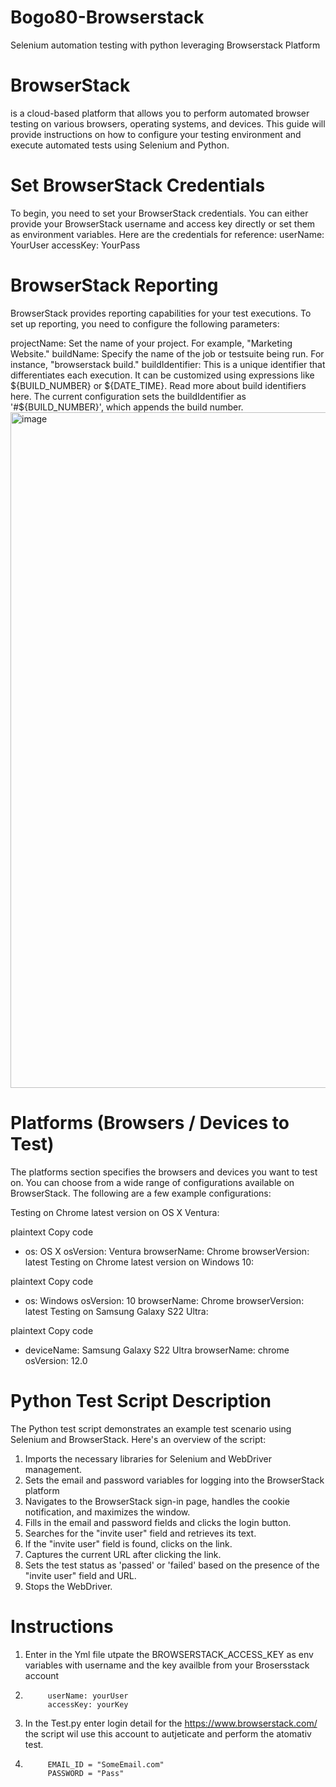 # Bogo80-Browserstack
Selenium automation testing with python leveraging Browserstack Platform 

# BrowserStack 
is a cloud-based platform that allows you to perform automated browser testing on various browsers, operating systems, and devices. This guide will provide instructions on how to configure your testing environment and execute automated tests using Selenium and Python.
# Set BrowserStack Credentials
To begin, you need to set your BrowserStack credentials. You can either provide your BrowserStack username and access key directly or set them as environment variables. Here are the credentials for reference:
userName: YourUser 
accessKey: YourPass
# BrowserStack Reporting
BrowserStack provides reporting capabilities for your test executions. To set up reporting, you need to configure the following parameters:

projectName: Set the name of your project. For example, "Marketing Website."
buildName: Specify the name of the job or testsuite being run. For instance, "browserstack build."
buildIdentifier: This is a unique identifier that differentiates each execution. It can be customized using expressions like ${BUILD_NUMBER} or ${DATE_TIME}. Read more about build identifiers here. The current configuration sets the buildIdentifier as '#${BUILD_NUMBER}', which appends the build number.
<img width="1081" alt="image" src="https://github.com/Bogo80/Browserstack-/assets/133137279/dffa2d09-db66-442b-a53d-53005788f79f">

# Platforms (Browsers / Devices to Test)
The platforms section specifies the browsers and devices you want to test on. You can choose from a wide range of configurations available on BrowserStack. The following are a few example configurations:

Testing on Chrome latest version on OS X Ventura:

plaintext
Copy code
- os: OS X
  osVersion: Ventura
  browserName: Chrome
  browserVersion: latest
Testing on Chrome latest version on Windows 10:

plaintext
Copy code
- os: Windows
  osVersion: 10
  browserName: Chrome
  browserVersion: latest
Testing on Samsung Galaxy S22 Ultra:

plaintext
Copy code
- deviceName: Samsung Galaxy S22 Ultra
  browserName: chrome
  osVersion: 12.0
  
# Python Test Script Description
The Python test script demonstrates an example test scenario using Selenium and BrowserStack. Here's an overview of the script:

1. Imports the necessary libraries for Selenium and WebDriver management.
2. Sets the email and password variables for logging into the BrowserStack platform
3. Navigates to the BrowserStack sign-in page, handles the cookie notification, and maximizes the window.
4. Fills in the email and password fields and clicks the login button.
5. Searches for the "invite user" field and retrieves its text.
6. If the "invite user" field is found, clicks on the link.
7. Captures the current URL after clicking the link.
8. Sets the test status as 'passed' or 'failed' based on the presence of the "invite user" field and URL.
9. Stops the WebDriver.

# Instructions 
1. Enter in the Yml file utpate the  BROWSERSTACK_ACCESS_KEY as env variables  with  username and the key availble from your Brosersstack account
2.          userName: yourUser
            accessKey: yourKey
3. In the Test.py enter login detail for the https://www.browserstack.com/ the script wil use this account to autjeticate and perform the atomativ test.
4.          EMAIL_ID = "SomeEmail.com"
            PASSWORD = "Pass"


